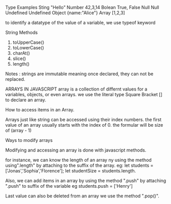 Type          Examples
Sting         "Hello"
Number        42,3,14
Bolean        True, False
Null          Null
Undefined     Undefined
Object        {name:"Alice"}
Array         [1,2,3]

to identify a datatype of the value of a variable, we use typeof keyword


String Methods
1. toUpperCase()
2. toLowerCase()
3. charAt()
4. slice()
5. length()

Notes : strings are immutable meaning once declared, they can not be replaced.


ARRAYS IN JAVASCRIPT
array is a collection of differnt values for a variables, objects, or even arrays. we use the literal type Square Bracket [] to declare an array.

How to access items in an Array.

Arrays just like string can be accessed using their index numbers. the first value of an array usually starts with the index of 0. the formular will be size of (array - 1)

Ways to modify arrays

Modifying and accessing an array is done with javascript methods.

for instance, we can know the length of an array ny using the method using".length" by attaching to the suffix of the array. eg: let students = ['Jonas','Sophia','Florence']; let studentSize = students.length.

Also, we can add items in an array by using the method ".push" by attaching ".push" to suffix of the variable eg  students.push = ['Henry']

Last value can also be deleted from an array we use the method ".pop()".